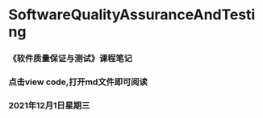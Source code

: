 # SoftwareQualityAssuranceAndTesting
### 《软件质量保证与测试》课程笔记
### 点击view code,打开md文件即可阅读
### 2021年12月1日星期三
